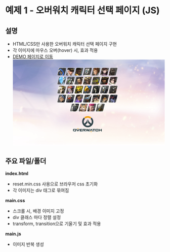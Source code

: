 
# 예제 1 - 오버워치 캐릭터 선택 페이지 (JS)

## 설명
- HTML/CSS만 사용한 오버워치 캐릭터 선택 페이지 구현
- 각 이미지에 마우스 오버(hover) 시, 효과 적용
- <a href="" target="_blank">DEMO 페이지로 이동</a>
![preview](./image/preview.png)

## 주요 파일/폴더
**index.html**
- reset.min.css 사용으로 브라우저 css 초기화
- 각 이미지는 div 태그로 묶여짐  

**main.css**
- 스크롤 시, 배경 이미지 고정
- div 클래스 마다 정렬 설정
- transform, transition으로 기울기 및 효과 적용

**main.js**
- 이미지 반복 생성